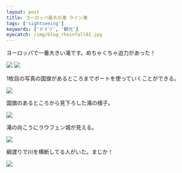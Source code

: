 ```yaml
---
layout: post
title: ヨーロッパ最大の滝 ライン滝
tags: ['sightseeing']
keywords: ['ドイツ', '観光']
eyecatch: /img/blog_rheinfall01.jpg
---
```


ヨーロッパで一番大きい滝です。めちゃくちゃ迫力があった！

<img src="/img/blog_rheinfall01.jpg" class="image-on-frame image-fade">

<img src="/img/blog_rheinfall02.jpg" class="image-on-frame image-fade">

1枚目の写真の国旗があるところまでボートを使っていくことができる。

<img src="/img/blog_rheinfall03.jpg" class="image-on-frame image-fade">

国旗のあるところから見下ろした滝の様子。

<img src="/img/blog_rheinfall04.jpg" class="image-on-frame image-fade">

滝の向こうにラウフェン城が見える。

<img src="/img/blog_rheinfall05.jpg" class="image-on-frame image-fade">

綱渡りで川を横断してる人がいた。まじか！

<img src="/img/blog_rheinfall06.jpg" class="image-on-frame image-fade">